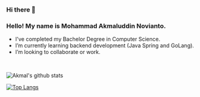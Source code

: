 ### Hi there 👋

### Hello! My name is Mohammad Akmaluddin Novianto. 
- I've completed my Bachelor Degree in Computer Science.
- I’m currently learning backend development (Java Spring and GoLang).
- I’m looking to collaborate or work.
<br/>

![Akmal's github stats](https://github-readme-stats.vercel.app/api?username=akmalseferagic&count_private=true&show_icons=true&theme=tokyonight)

[![Top Langs](https://github-readme-stats.vercel.app/api/top-langs/?username=akmalseferagic&layout=compact&theme=tokyonight)](https://github.com/anuraghazra/github-readme-stats)

<!--
**akmalseferagic/akmalseferagic** is a ✨ _special_ ✨ repository because its `README.md` (this file) appears on your GitHub profile.

Here are some ideas to get you started:

- 🔭 I’m currently working on ...
- 🌱 I’m currently learning ...
- 👯 I’m looking to collaborate on ...
- 🤔 I’m looking for help with ...
- 💬 Ask me about ...
- 📫 How to reach me: ...
- 😄 Pronouns: ...
- ⚡ Fun fact: ...
-->
